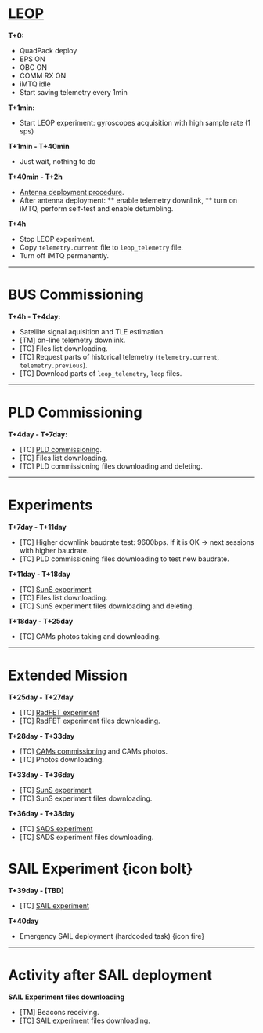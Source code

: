 [LEOP](https://en.wikipedia.org/wiki/Launch_and_Early_Orbit_phase)
==

**T+0:**

* QuadPack deploy
* EPS ON
* OBC ON
* COMM RX ON
* iMTQ idle
* Start saving telemetry every 1min

**T+1min:**
* Start LEOP experiment: gyroscopes acquisition with high sample rate (1 sps)

**T+1min - T+40min**
* Just wait, nothing to do

**T+40min - T+2h**
* [Antenna deployment procedure](leop/antenna_deployment_procedure.md).
* After antenna deployment:
** enable telemetry downlink,
** turn on iMTQ, perform self-test and enable detumbling.

**T+4h**
* Stop LEOP experiment.
* Copy `telemetry.current` file to `leop_telemetry` file.
* Turn off iMTQ permanently.

-------------------

BUS Commissioning
==

**T+4h - T+4day:**
* Satellite signal aquisition and TLE estimation.
* [TM] on-line telemetry downlink.
* [TC] Files list downloading.
* [TC] Request parts of historical telemetry (`telemetry.current`, `telemetry.previous`).
* [TC] Download parts of `leop_telemetry`, `leop` files.

-------------------

PLD Commissioning
==

**T+4day - T+7day:**

* [TC] [PLD commissioning](commissioning/pld.md).
* [TC] Files list downloading.
* [TC] PLD commissioning files downloading and deleting.

-------------------

Experiments
==

**T+7day - T+11day**
* [TC] Higher downlink baudrate test: 9600bps. If it is OK -> next sessions with higher baudrate.
* [TC] PLD commissioning files downloading to test new baudrate.

**T+11day - T+18day**

* [TC] [SunS experiment](experiments/suns.md)
* [TC] Files list downloading.
* [TC] SunS experiment files downloading and deleting.

**T+18day - T+25day**
* [TC] CAMs photos taking and downloading.

-------------------

Extended Mission
==

**T+25day - T+27day**
* [TC] [RadFET experiment](experiments/redfet.md)
* [TC] RadFET experiment files downloading.

**T+28day - T+33day**
* [TC] [CAMs commissioning](commissioning/cams.md) and CAMs photos.
* [TC] Photos downloading.

**T+33day - T+36day**
* [TC] [SunS experiment](experiments/suns.md)
* [TC] SunS experiment files downloading.

**T+36day - T+38day**
* [TC] [SADS experiment](experiments/sads.md)
* [TC] SADS experiment files downloading.

SAIL Experiment {icon bolt}
==

**T+39day - [TBD]**

* [TC] [SAIL experiment](experiments/sads.md)

**T+40day**

* Emergency SAIL deployment (hardcoded task) {icon fire}

-------------------

Activity after SAIL deployment
==

**SAIL Experiment files downloading**
* [TM] Beacons receiving.
* [TC] [SAIL experiment](experiments/sads.md) files downloading.
